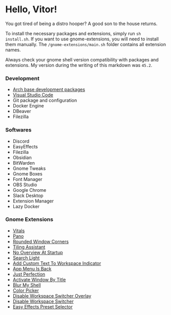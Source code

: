 # Hello, Vitor!
You got tired of being a distro hooper? A good son to the house returns.

To install the necessary packages and extensions, simply run `sh install.sh`. If you want to use gnome-extensions, you will need to install them manually. The `/gnome-extensions/main.sh` folder contains all extension names.

Always check your gnome shell version compatibility with packages and extensions. My version during the writing of this markdown was `45.2`.

### Development
- [Arch base development packages](https://archlinux.org/packages/core/any/base-devel/)
- [Visual Studio Code](https://aur.archlinux.org/visual-studio-code-bin.git)
- Git package and configuration
- Docker Engine
- DBeaver
- Filezilla

### Softwares
- Discord
- EasyEffects
- Filezilla
- Obsidian
- BitWarden
- Gnome Tweaks
- Gnome Boxes
- Font Manager
- OBS Studio
- Google Chrome
- Slack Desktop
- Extension Manager
- Lazy Docker

### Gnome Extensions
- [Vitals](https://github.com/corecoding/Vitals)
- [Pano](https://github.com/oae/gnome-shell-pano)
- [Rounded Window Corners](https://github.com/yilozt/rounded-window-corners)
- [Tiling Assistant](https://github.com/Leleat/Tiling-Assistant)
- [No Overview At Startup](https://github.com/fthx/no-overview)
- [Search Light](https://github.com/icedman/search-light)
- [Add Custom Text To Workspace Indicator](https://github.com/PRATAP-KUMAR/add-custom-text-to-workspace-indicators)
- [App Menu Is Back](https://github.com/fthx/appmenu-is-back)
- [Just Perfection](https://gitlab.gnome.org/jrahmatzadeh/just-perfection)
- [Activate Window By Title](https://github.com/lucaswerkmeister/activate-window-by-title)
- [Blur My Shell](https://github.com/aunetx/blur-my-shell)
- [Color Picker](https://github.com/tuberry/color-picker)
- [Disable Workspace Switcher Overlay](https://github.com/cleardevice/gnome-disable-workspace-switcher)
- [Disable Workspace Switcher](https://github.com/jbradaric/disable-workspace-switcher)
- [Easy Effects Preset Selector](https://github.com/ulville/eepresetselector)